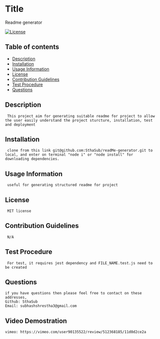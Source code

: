 
  # Title
  Readme generator
  
  [![License](https://img.shields.io/badge/License-MIT-yellow.svg)](https://opensource.org/licenses/MIT)
  
  ## Table of contents 
  - [Description](#description)
  - [Installation](#installation)
  - [Usage Information](#usage-information)
  - [License](#license)
  - [Contribution Guidelines](#contribution-guidelines)
  - [Test Procedure](#test-procedure)
  - [Questions](#questions)
  
  ## Description
     This project aim for generating suitable readme for project to allow the user easily understand the project sturcture, installation, test and deployment

  ## Installation
     clone from this link git@github.com:SthaSub/readMe-generator.git to local, and enter on terminal "node i" or "node install" for downloading dependencies. 

  ## Usage Information
     useful for generating structured readme for project

  ## License
     MIT license
  
  ## Contribution Guidelines
     N/A

  ## Test Procedure
     For test, it requires jest dependency and FILE_NAME.test.js need to be created 

  ## Questions
    if you have questions then please feel free to contact on these addresses,
    Github: SthaSub
    Email: subhashshrestha3@gmail.com
  
  ## Video Demostration
    vimeo: https://vimeo.com/user90135522/review/512368185/11d0d2ce2a